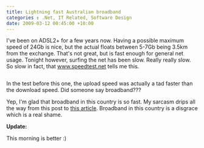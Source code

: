 ```yaml
---
title: Lightning fast Australian broadband
categories : .Net, IT Related, Software Design
date: 2009-03-12 00:45:00 +10:00
---
```


<p>
I&#39;ve been on ADSL2+ for a few years now. Having a possible maximum speed of 24Gb is nice, but the actual floats between 5-7Gb being 3.5km from the exchange. That&#39;s not great, but is fast enough for general net usage. Tonight however, surfing the net has been slow. Really really slow. So slow in fact, that <a href="http://www.speedtest.net">www.speedtest.net</a> tells me this. 
</p>
<p>
<a href="http://www.speedtest.net" target="_blank"><img src="http://www.speedtest.net/result/427395879.png" alt="" /></a> 
</p>
<p>
In the test before this one, the upload speed was actually a tad faster than the download speed. Did someone say broadband??? 
</p>
<p>
Yep, I&#39;m glad that broadband in this country is so fast. My sarcasm drips all the way from this post to <a href="http://www.epitiro.com/news/australian-broadband-underachieving.html" target="_blank">this article</a>. Broadband in this country is a disgrace which is a real shame. 
</p>
<p>
<strong>Update:</strong> 
</p>
<p>
This morning is better :) 
</p>
<p>
<a href="http://www.speedtest.net"><img src="http://www.speedtest.net/result/427668764.png" alt="" /></a> 
</p>

